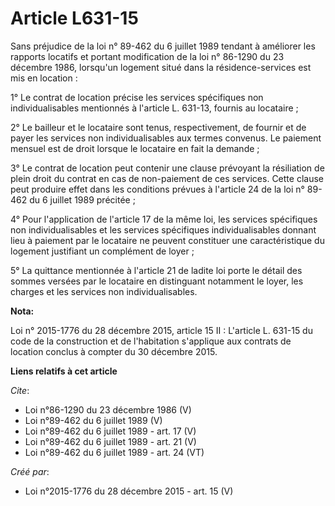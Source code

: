 # Article L631-15

Sans préjudice de la loi n° 89-462 du 6 juillet 1989 tendant à améliorer les rapports locatifs et portant modification de la
loi n° 86-1290 du 23 décembre 1986, lorsqu'un logement situé dans la résidence-services est mis en location : 

1° Le contrat de location précise les services spécifiques non individualisables mentionnés à l'article L. 631-13, fournis au
locataire ; 

2° Le bailleur et le locataire sont tenus, respectivement, de fournir et de payer les services non individualisables aux
termes convenus. Le paiement mensuel est de droit lorsque le locataire en fait la demande ; 

3° Le contrat de location peut contenir une clause prévoyant la résiliation de plein droit du contrat en cas de non-paiement
de ces services. Cette clause peut produire effet dans les conditions prévues à l'article 24 de la loi n° 89-462 du 6 juillet
1989 précitée ; 

4° Pour l'application de l'article 17 de la même loi, les services spécifiques non individualisables et les services
spécifiques individualisables donnant lieu à paiement par le locataire ne peuvent constituer une caractéristique du logement
justifiant un complément de loyer ; 

5° La quittance mentionnée à l'article 21 de ladite loi porte le détail des sommes versées par le locataire en distinguant
notamment le loyer, les charges et les services non individualisables.

**Nota:**

Loi n° 2015-1776 du 28 décembre 2015, article 15 II : L'article L. 631-15 du code de la construction et de l'habitation
s'applique aux contrats de location conclus à compter du 30 décembre 2015.

**Liens relatifs à cet article**

_Cite_:

  - Loi n°86-1290 du 23 décembre 1986 (V)
  - Loi n°89-462 du 6 juillet 1989 (V)
  - Loi n°89-462 du 6 juillet 1989 - art. 17 (V)
  - Loi n°89-462 du 6 juillet 1989 - art. 21 (V)
  - Loi n°89-462 du 6 juillet 1989 - art. 24 (VT)

_Créé par_:

  - Loi n°2015-1776 du 28 décembre 2015 - art. 15 (V)
